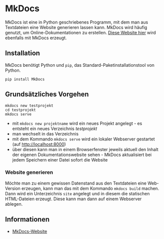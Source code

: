 # MkDocs

MkDocs ist eine in Python geschriebenes Programm, mit dem man aus Textdateien eine Website generieren lassen kann. MkDocs wird häufig genutzt, um Online-Dokumentationen zu erstellen. [Diese Website hier](/info/) wird ebenfalls mit MkDocs erzeugt.


## Installation

MkDocs benötigt Python und `pip`, das Standard-Paketinstallationstool von Python.

```shell
pip install MkDocs
```


## Grundsätzliches Vorgehen



```shell
mkdocs new testprojekt
cd testprojekt
mkdocs serve
```

- mit `mkdocs new projektname` wird ein neues Projekt angelegt - es entsteht ein neues Verzeichnis *testprojekt*
- man wechselt in das Verzeichnis
- mit dem Kommando `mkdocs serve` wird ein lokaler Webserver gestartet (auf [http://localhost:8000](http://localhost:8000))
- über diesen kann man in einem Browserfenster jeweils aktuell den Inhalt der eigenen Dokumentationswebsite sehen - MkDocs aktualisiert bei jedem Speichern einer Datei sofort die Website

### Website generieren

Möchte man zu einem gewissen Datenstand aus den Textdateien eine Web-Version erzeugen, kann man das mit dem Kommando `mkdocs build` machen. Dann wird ein Unterzeichnis `site` angelegt und in diesem die statischen HTML-Dateien erzeugt. Diese kann man dann auf einem Webserver ablegen.


## Informationen

- [MkDocs-Website](https://www.mkdocs.org/)

